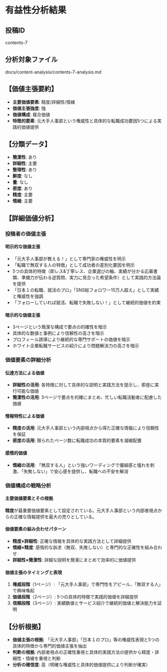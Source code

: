 # 有益性分析結果

## 投稿ID
contents-7

## 分析対象ファイル
docs/content-analysis/contents-7-analysis.md

## 【価値主張要約】
- **主要価値要素**: 精度/詳細性/情緒
- **価値主張強度**: 強
- **価値構成**: 複合価値
- **特徴的要素**: 元大手人事部という権威性と具体的な転職成功要因5つによる実践的価値提供

## 【分類データ】
- **簡潔性**: あり
- **詳細性**: 主要
- **整理性**: あり
- **鮮度**: なし
- **量**: なし
- **密度**: あり
- **精度**: 主要
- **情緒**: 主要

## 【詳細価値分析】

### 投稿者の価値主張

#### 明示的な価値主張
- 「元大手人事部が教える！」として専門家の権威性を明示
- 「転職で無双する人の特徴」として成功者の差別化要因を明示
- 5つの具体的特徴（即レス&丁寧レス、企業選びの軸、実績が分かる応募書類、準備力が伝わる逆質問、実力に見合った希望条件）として実践的方法論を提供
- 「日本１の転職、就活のプロ」「SNS総フォロワー15万人超え」として実績と権威性を強調
- 「フォローしていれば就活、転職で失敗しない！」として継続的価値を約束

#### 暗示的な価値主張
- 3ページという簡潔な構成で要点の的確性を暗示
- 具体的な数値と事例により信頼性の高さを暗示
- プロフィール誘導により継続的な専門サポートの価値を暗示
- ホワイト企業転職サービスの紹介により問題解決力の高さを暗示

### 価値要素の詳細分析

#### 伝達方法による価値
- **詳細性の活用**: 各特徴に対して具体的な説明と実践方法を提示し、即座に実行可能な価値
- **簡潔性の活用**: 3ページで要点を的確にまとめ、忙しい転職活動者に配慮した価値

#### 情報特性による価値
- **精度の活用**: 元大手人事部という内部視点から得た正確な情報により信頼性を保証
- **密度の活用**: 限られたページ数に転職成功の本質的要素を凝縮配置

#### 感情的価値
- **情緒の活用**: 「無双する人」という強いワーディングで優越感と憧れを刺激、「失敗しない」で安心感を提供し、転職への不安を解消

### 価値構成の戦略分析

#### 主要価値要素とその根拠
**精度**が最重要価値要素として設定されている。元大手人事部という内部者視点からの正確な情報提供を最大の売りとしている。

#### 価値要素の組み合わせパターン
- **精度×詳細性**: 正確な情報を具体的な実践方法として詳細提供
- **情緒×精度**: 感情的な訴求（無双、失敗しない）と専門的な正確性を組み合わせ
- **詳細性×簡潔性**: 詳細な説明を簡潔にまとめて効率的に価値提供

#### 価値主張のタイミングと表現
1. **権威段階**（1ページ）: 「元大手人事部」で専門性をアピール、「無双する人」で興味喚起
2. **価値段階**（2ページ）: 5つの具体的特徴で実践的価値を詳細提供
3. **信頼段階**（3ページ）: 実績数値とサービス紹介で継続的価値と解決能力を証明

## 【分析根拠】
- **価値主張の根拠**: 「元大手人事部」「日本１のプロ」等の権威性表現と5つの具体的特徴から専門的価値主張を抽出
- **判断の根拠**: 内部者視点の正確性重視と具体的実践方法の提供から精度・詳細性・情緒を重視と判断
- **分析の確信度**: 高（明確な権威性と具体的価値提供により判断が確実）